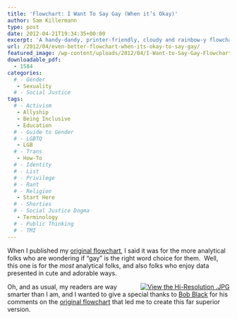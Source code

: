 ```yaml
---
title: 'Flowchart: I Want To Say Gay (When it’s Okay)'
author: Sam Killermann
type: post
date: 2012-04-21T19:34:35+00:00
excerpt: 'A handy-dandy, printer-friendly, cloudy and rainbow-y flowchart for when the thought "I want to say gay -- is that the right word?" pops into your noggin.'
url: /2012/04/even-better-flowchart-when-its-okay-to-say-gay/
featured_image: /wp-content/uploads/2012/04/I-Want-to-Say-Gay-Flowchart-1100.jpg
downloadable_pdf:
  - 1584
categories: 
  # - Gender
   - Sexuality
  # - Social Justice
tags:
  # - Activism
   - Allyship
   - Being Inclusive
   - Education
  # - Guide to Gender
  # - LGBTQ
   - LGB
  # - Trans
   - How-To
  # - Identity
  # - List
  # - Privilege
  # - Rant
  # - Religion
   - Start Here
  # - Shorties
  # - Social Justice Dogma
   - Terminology
  # - Public Thinking
  # - TMI
---
```

When I published my <a title="Flowchart: when it’s okay to say “that’s so gay”" href="/2012/04/flowchart-when-its-okay-to-say-thats-so-gay-prin/" target="_blank">original flowchart</a>, I said it was for the more analytical folks who are wondering if &#8220;gay&#8221; is the right word choice for them.  Well, this one is for the _most_ analytical folks, and also folks who enjoy data presented in cute and adorable ways.
  
<a style="float: right;" href="/wp-content/uploads/2012/04/I-Want-to-Say-Gay-Flowchart-1100.jpg" target="_blank"><img class="lazy-load" data-src="/wp-content/themes/thesis/custom/images/view-hi-resolution-jpg.jpg" alt="View the Hi-Resolution .JPG" /></a>

Oh, and as usual, my readers are way smarter than I am, and I wanted to give a special thanks to <a title="Bob Black on Twitter" href="https://twitter.com/#!/writhemic" target="_blank">Bob Black</a> for his comments on the <a title="Flowchart: when it’s okay to say “that’s so gay”" href="/2012/04/flowchart-when-its-okay-to-say-thats-so-gay-prin/" target="_blank">original flowchart</a> that led me to create this far superior version.